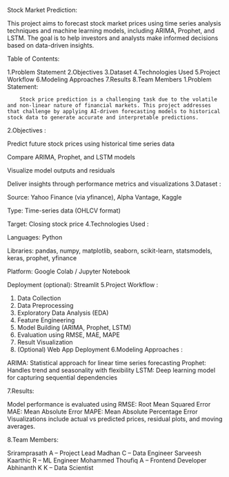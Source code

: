 Stock Market Prediction:

This project aims to forecast stock market prices using time series analysis techniques and machine learning models, including ARIMA, Prophet, and LSTM. The goal is to help investors and analysts make informed decisions based on data-driven insights.

Table of Contents:

1.Problem Statement
2.Objectives
3.Dataset
4.Technologies Used
5.Project Workflow
6.Modeling Approaches
7.Results
8.Team Members
1.Problem Statement:

        Stock price prediction is a challenging task due to the volatile and non-linear nature of financial markets. This project addresses that challenge by applying AI-driven forecasting models to historical stock data to generate accurate and interpretable predictions.
2.Objectives :

Predict future stock prices using historical time series data

Compare ARIMA, Prophet, and LSTM models

Visualize model outputs and residuals

Deliver insights through performance metrics and visualizations
3.Dataset :

Source: Yahoo Finance (via yfinance), Alpha Vantage, Kaggle

Type: Time-series data (OHLCV format)

Target: Closing stock price
4.Technologies Used :

Languages: Python

Libraries: pandas, numpy, matplotlib, seaborn, scikit-learn, statsmodels, keras, prophet, yfinance

Platform: Google Colab / Jupyter Notebook

Deployment (optional): Streamlit
5.Project Workflow :

1. Data Collection
2. Data Preprocessing
3. Exploratory Data Analysis (EDA)
4. Feature Engineering
5. Model Building (ARIMA, Prophet, LSTM)
6. Evaluation using RMSE, MAE, MAPE
7. Result Visualization
8. (Optional) Web App Deployment
6.Modeling Approaches :

ARIMA: Statistical approach for linear time series forecasting
Prophet: Handles trend and seasonality with flexibility
LSTM: Deep learning model for capturing sequential dependencies

7.Results:

Model performance is evaluated using
RMSE: Root Mean Squared Error
MAE: Mean Absolute Error
MAPE: Mean Absolute Percentage Error
Visualizations include actual vs predicted prices, residual plots, and moving averages.

8.Team Members:

Sriramprasath A – Project Lead
Madhan C – Data Engineer
Sarveesh Kaarthic R – ML Engineer
Mohammed Thoufiq A – Frontend Developer
Abhinanth K K – Data Scientist
